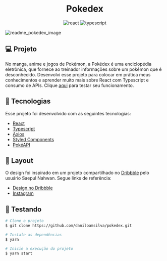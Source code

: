 <h1 align="center">
  Pokedex
</h1>
<p align="center">
  <img src="https://img.shields.io/badge/react-17.0.2-green" alt="react">
  <img src="https://img.shields.io/badge/typescript-4.1.2-blue" alt="typescript">
</p>

![readme_pokedex_image](https://user-images.githubusercontent.com/34426848/156903544-b59d62a7-c585-4a08-b19e-2853d04814e6.png)

## 💻 Projeto

No manga, anime e jogos de Pokémon, a Pokédex é uma enciclopédia eletrônica, que fornece ao treinador informações sobre um pokémon que é desconhecido.
Desenvolvi esse projeto para colocar em prática meus conhecimentos e aprender muito mais sobre React com Typescript e consumo de APIs. Clique [aqui](pokedex-two-smoky.vercel.app) para testar seu funcionamento.

## 🚀 Tecnologias

Esse projeto foi desenvolvido com as seguintes tecnologias:

- [React](https://reactjs.org)
- [Typescript](https://www.typescriptlang.org/)
- [Axios](https://github.com/axios/axios)
- [Styled Components](https://styled-components.com/)
- [PokéAPI](https://pokeapi.co/)

## 🎨 Layout

O design foi inspirado em um projeto compartilhado no [Dribbble](https://dribbble.com/) pelo usuário Saepul Nahwan. Segue links de referência:

- [Design no Dribbble](https://dribbble.com/shots/6545819-Pokedex-App)
- [Instagram](https://www.instagram.com/saepulnahwan/)

## 🧪 Testando
```bash
# Clone o projeto
$ git clone https://github.com/daniloamsilva/pokedex.git

# Instale as dependências
$ yarn

# Inicie a execução do projeto
$ yarn start
```
